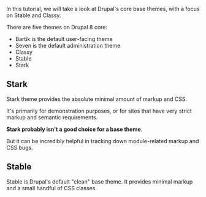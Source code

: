 In this tutorial, we will take a look at Drupal's core base themes, with a focus on Stable and Classy.

There are five themes on Drupal 8 core:

* Bartik is the default user-facing theme
* Seven is the default administration theme
* Classy
* Stable
* Stark

## Stark

Stark theme provides the absolute minimal amount of markup and CSS.

It's primarily for demonstration purposes, or for sites that have very strict markup and semantic requirements.

**Stark probably isn't a good choice for a base theme**.

But it can be incredibly helpful in tracking down module-related markup and CSS bugs.

## Stable

Stable is Drupal's default "clean" base theme. It provides minimal markup and a small handful of CSS classes.

